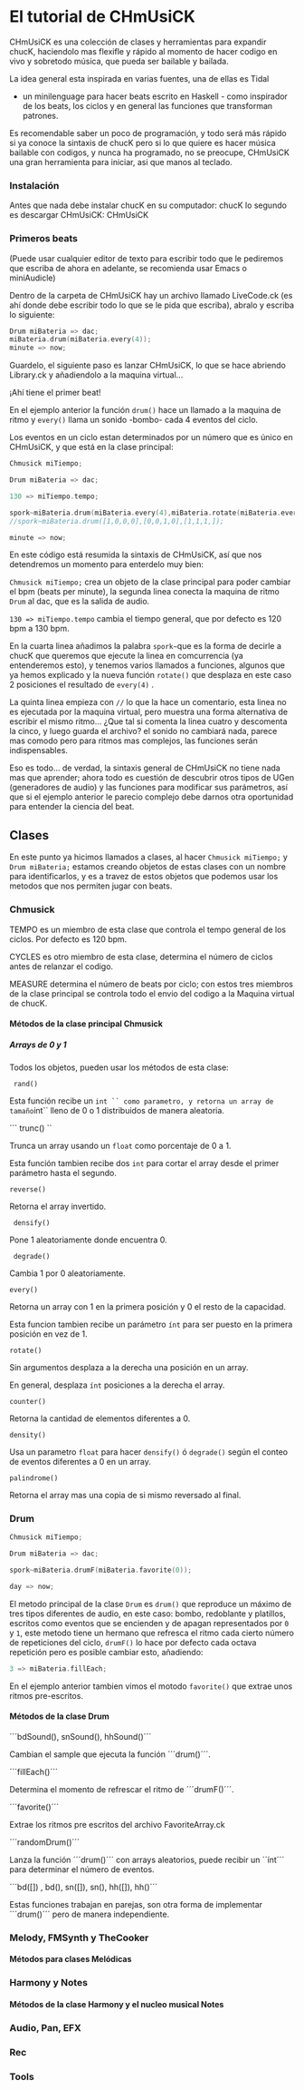 # El tutorial de CHmUsiCK

CHmUsiCK es una colección de clases y herramientas para expandir chucK, 
haciendolo mas flexifle y rápido al momento de hacer codigo en vivo y
sobretodo música, que pueda ser bailable y bailada. 

La idea general esta inspirada en varias fuentes, una de ellas es Tidal
- un minilenguage para hacer beats escrito en Haskell - como inspirador 
de los beats, los ciclos y en general las funciones que transforman patrones.

Es recomendable saber un poco de programación, y todo será más rápido si
ya conoce la sintaxis de chucK pero si lo que quiere es hacer música 
bailable con codigos, y nunca ha programado, no se preocupe, CHmUsiCK 
una gran herramienta para iniciar, asi que manos al teclado.

### Instalación

Antes que nada debe instalar chucK en su computador:
<a ref="http://chuck.cs.princeton.edu/release/"> chucK </a>
lo segundo es descargar CHmUsiCK:
<a ref="https://github.com/essteban/CHmUsiCK"> CHmUsiCK </a>

### Primeros beats

(Puede usar cualquier editor de texto para escribir todo que le pediremos
que escriba de ahora en adelante, se recomienda usar Emacs o miniAudicle)

Dentro de la carpeta de CHmUsiCK hay un archivo llamado LiveCode.ck (es ahí
donde debe escribir todo lo que se le pida que escriba), abralo y escriba 
lo siguiente:

```c++
Drum miBateria => dac;
miBateria.drum(miBateria.every(4));
minute => now;
```

Guardelo, el siguiente paso es lanzar CHmUsiCK, lo que se hace abriendo 
Library.ck y añadiendolo a la maquina virtual...

¡Ahí tiene el primer beat!

En el ejemplo anterior la función ```drum()``` hace un llamado a la maquina 
de ritmo y ```every()``` llama un sonido -bombo- cada 4 eventos del ciclo.

Los eventos en un ciclo estan determinados por un número que es único en 
CHmUsiCK, y que está en la clase principal:

```c++
Chmusick miTiempo;

Drum miBateria => dac;

130 => miTiempo.tempo;

spork~miBateria.drum(miBateria.every(4),miBateria.rotate(miBateria.every(4),2),miBateria.every(1));
//spork~miBateria.drum([1,0,0,0],[0,0,1,0],[1,1,1,]); 

minute => now;
```

En este código está resumida la sintaxis de CHmUsiCK, así que nos detendremos
un momento para enterdelo muy bien:

```Chmusick miTiempo;``` crea un objeto de la clase principal para poder cambiar
el bpm (beats per minute), la segunda linea conecta la maquina de ritmo ```Drum```
al dac, que es la salida de audio.

```130 => miTiempo.tempo``` cambia el tiempo general, que por defecto es 120 bpm 
a 130 bpm.

En la cuarta linea añadimos la palabra ```spork~```que es la forma de decirle 
a chucK que queremos que ejecute la linea en comcurrencia (ya entenderemos esto), y 
tenemos varios llamados a funciones, algunos que ya hemos explicado y la nueva
función ```rotate()``` que desplaza en este caso 2 posiciones el resultado de
```every(4)``` .

La quinta linea empieza con ```//``` lo que la hace un comentario, esta linea
no es ejecutada por la maquina virtual, pero muestra una forma alternativa de
escribir el mismo ritmo... ¿Que tal si comenta la linea cuatro y descomenta la
cinco, y luego guarda el archivo? el sonido no cambiará nada, parece mas comodo
pero para ritmos mas complejos, las funciones serán indispensables.

Eso es todo... de verdad, la sintaxis general de CHmUsiCK no tiene nada mas que 
aprender; ahora todo es cuestión de descubrir otros tipos de  UGen (generadores de 
audio) y las funciones para modificar sus parámetros, así que si el ejemplo 
anterior le parecio complejo debe darnos otra oportunidad para entender la 
ciencia del beat.

## Clases 

En este punto ya hicimos llamados a clases, al hacer ```Chmusick miTiempo;```
y ```Drum miBateria;``` estamos creando objetos de estas clases con un nombre
para identificarlos, y es a travez de estos objetos que podemos usar los metodos
que nos permiten jugar con beats.

### Chmusick

TEMPO es un miembro de esta clase que controla el tempo general de los ciclos.
Por defecto es 120 bpm.

CYCLES es otro miembro de esta clase, determina el número de ciclos antes de 
relanzar el codigo.

MEASURE determina el número de beats por ciclo; con estos tres miembros de la clase
principal se controla todo el envio del codigo a la Maquina virtual de chucK.

#### Métodos de la clase principal Chmusick

##### Arrays de 0 y 1

Todos los objetos, pueden usar los métodos de esta clase:

``` rand()``` 

Esta función recibe un ``` int `` como parametro, y retorna un array de tamaño ```int`` 
lleno de 0 o 1 distribuidos de manera aleatoria.

``` trunc() `` 

Trunca un array usando un ``` float ``` como porcentaje de 0 a 1.

Esta función tambien recibe dos ```int``` para cortar el array desde el primer parámetro
hasta el segundo.

```reverse()``` 

Retorna el array invertido.

``` densify()```

Pone 1 aleatoriamente donde encuentra 0.

``` degrade()```

Cambia 1 por 0 aleatoriamente.

```every()```

Retorna un array con 1 en la primera posición y 0 el resto de la capacidad.

Esta funcion tambien recibe un parámetro ```ínt``` para ser puesto en la primera
posición en vez de 1.

```rotate()```

Sin argumentos desplaza a la derecha una posición en un array.

En general, desplaza ```ínt``` posiciones a la derecha el array.

```counter()```

Retorna la cantidad de elementos diferentes a 0.

```density()```

Usa un parametro ```float``` para hacer ```densify()``` ó ```degrade()``` 
según el conteo de eventos diferentes a 0 en un array.

```palindrome()```

Retorna el array mas una copia de si mismo reversado al final.

### Drum

```c++
Chmusick miTiempo;

Drum miBateria => dac;

spork~miBateria.drumF(miBateria.favorite(0));

day => now;
``` 

El metodo principal de la clase ```Drum``` es ```drum()``` que reproduce un máximo
de tres tipos diferentes de audio, en este caso: bombo, redoblante y platillos, 
escritos como eventos que se encienden y de apagan representados por ```0``` y
```1```, este metodo tiene un hermano que refresca el ritmo cada cierto número 
de repeticiones del ciclo, ```drumF()``` lo hace por defecto cada octava repetición
pero es posible cambiar esto, añadiendo:

```c++
3 => miBateria.fillEach;
```

En el ejemplo anterior tambien vimos el motodo ```favorite()``` que extrae unos 
ritmos pre-escritos.

#### Métodos de la clase Drum

´´´bdSound(), snSound(), hhSound()´´´

Cambian el sample que ejecuta la función ´´´drum()´´´.

´´´fillEach()´´´

Determina el momento de refrescar el ritmo de ´´´drumF()´´´.

´´´favorite()´´´

Extrae los ritmos pre escritos del archivo FavoriteArray.ck

´´´randomDrum()´´´

Lanza la función ´´´drum()´´´ con arrays aleatorios, puede recibir un ´´ínt´´´
para determinar el número de eventos.

´´´bd([]) , bd(), sn([]), sn(), hh([]), hh()´´´

Estas funciones trabajan en parejas, son otra forma de implementar ´´´drum()´´´
pero de manera independiente.

### Melody, FMSynth y TheCooker

#### Métodos para clases Melódicas



### Harmony y Notes

#### Métodos de la clase Harmony y el nucleo musical Notes 

### Audio, Pan, EFX

### Rec

### Tools
